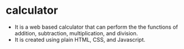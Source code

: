 # calculator
- It is a web based calculator that can perform the the functions of addition, subtraction, multiplication, and division.
- It is created using plain HTML, CSS, and Javascript.
